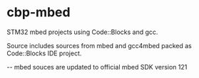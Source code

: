 # cbp-mbed
STM32 mbed projects using Code::Blocks and gcc.

Source includes sources from mbed and gcc4mbed packed as Code::Blocks IDE project. 

 -- mbed souces are updated to official mbed SDK version 121
 

